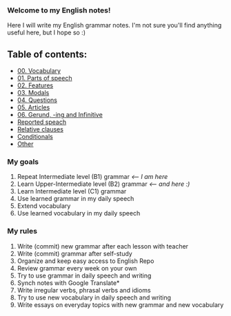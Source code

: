 ### Welcome to my English notes!

Here I will write my English grammar notes.
I'm not sure you'll find anything useful here, but I hope so :)

## Table of contents:
 - [00. Vocabulary](00-vocabulary/)
 - [01. Parts of speech](01-parts-of-speech/)
 - [02. Features](02-features/)
 - [03. Modals](03-modals/)
 - [04. Questions](04-questions/)
 - [05. Articles](05-articles/)
 - [06. Gerund, -ing and Infinitive](06-gerund-ing-infinitive/)
 - [Reported speach](reported-speach/)
 - [Relative clauses](relative-clauses/)
 - [Conditionals](conditionals/)
 - [Other](other/)
 
### My goals
1. Repeat Intermediate level (B1) grammar _<-- I am here_
2. Learn Upper-Intermediate level (B2) grammar _<-- and here :)_
3. Learn Intermediate level (C1) grammar
4. Use learned grammar in my daily speech
5. Extend vocabulary 
6. Use learned vocabulary in my daily speech

### My rules
1. Write (commit) new grammar after each lesson with teacher
2. Write (commit) grammar after self-study
3. Organize and keep easy access to English Repo
4. Review grammar every week on your own
5. Try to use grammar in daily speech and writing
6. Synch notes with Google Translate*
7. Write irregular verbs, phrasal verbs and idioms
8. Try to use new vocabulary in daily speech and writing
9. Write essays on everyday topics with new grammar and new vocabulary